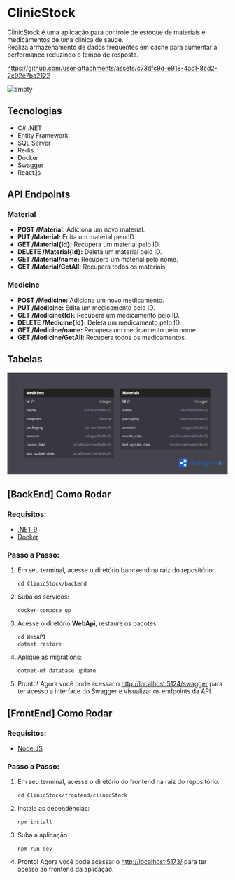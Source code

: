 # ClinicStock

ClinicStock é uma aplicação para controle de estoque de materiais e medicamentos de uma clinica de saúde. \
Realiza armazenamento de dados frequentes em cache para aumentar a performance reduzindo o tempo de resposta.


https://github.com/user-attachments/assets/c73dfc9d-e918-4ac1-8cd2-2c02e7ba2122




![empty](https://github.com/user-attachments/assets/5dd0d622-ebcd-4a1c-826b-15ed1919e4f3)




## Tecnologias
- C# .NET
- Entity Framework
- SQL Server
- Redis
- Docker
- Swagger
- React.js

## API Endpoints
### Material
- __POST /Material:__ Adiciona um novo material.
- __PUT /Material:__ Edita um material pelo ID.
- __GET /Material{Id}:__ Recupera um material pelo ID.
- __DELETE /Material{Id}:__ Deleta um material pelo ID.
- __GET /Material/name:__ Recupera um material pelo nome.
- __GET /Material/GetAll:__  Recupera todos os materiais.


### Medicine
- __POST /Medicine:__ Adiciona um novo medicamento.
- __PUT /Medicine:__ Edita um medicamento pelo ID.
- __GET /Medicine{Id}:__ Recupera um medicamento pelo ID.
- __DELETE /Medicine{Id}:__ Deleta um medicamento pelo ID.
- __GET /Medicine/name:__ Recupera um medicamento pelo nome.
- __GET /Medicine/GetAll:__  Recupera todos os medicamentos.

## Tabelas
![Texto Alternativo](https://github.com/RodrigoLorensiMarques/API-ClinicStock/blob/main/backend/DbDiagrama.png)


## [BackEnd] Como Rodar
### Requisitos:
- [.NET 9](https://dotnet.microsoft.com/pt-br/download)
- [Docker](https://docs.docker.com/get-started/get-docker/)

### Passo a Passo:
1. Em seu terminal, acesse o diretório banckend na raiz do repositório:
      ```
   cd ClinicStock/backend
   ```

4. Suba os serviços:
   ```
   docker-compose up
   ```
5. Acesse o diretório __WebApi__, restaure os pacotes:
   ```
   cd WebAPI
   dotnet restore
   ```

6. Aplique as migrations:
   ```
   dotnet-ef database update
   ```

9. Pronto! Agora você pode acessar o [http://localhost:5124/swagger](http://localhost:5077/swagger/index.html) para ter acesso a interface do Swagger e visualizar os endpoints da API.

## [FrontEnd] Como Rodar
### Requisitos:
- [Node.JS](https://nodejs.org/pt)

### Passo a Passo:
1. Em seu terminal, acesse o diretório do frontend na raiz do repositório:
      ```
   cd ClinicStock/frontend/clinicStock
   ```

2. Instale as dependências:
   ```
   npm install
   ```
3. Suba a aplicação
   ```
   npm run dev
   ```
4. Pronto! Agora você pode acessar o [http://localhost:5173/](http://localhost:5173/) para ter acesso ao frontend da aplicação.
   



